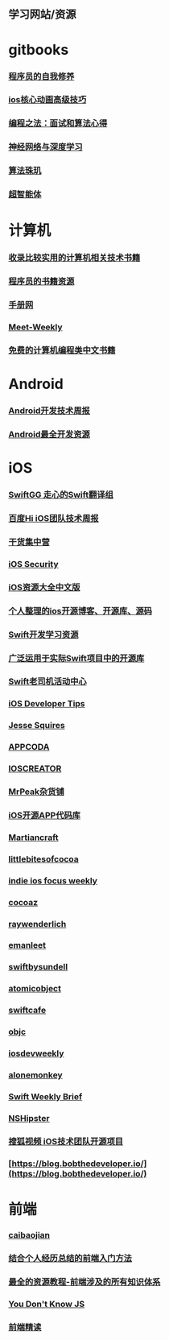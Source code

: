 
## 学习网站/资源

# gitbooks
### [程序员的自我修养](https://leohxj.gitbooks.io/a-programmer-prepares/content/)
### [ios核心动画高级技巧](https://www.gitbook.com/book/zsisme/ios-/details)
### [编程之法：面试和算法心得](https://www.gitbook.com/book/wizardforcel/the-art-of-programming-by-july/details)
### [神经网络与深度学习](https://www.gitbook.com/book/tigerneil/neural-networks-and-deep-learning-zh/details)
###  [算法珠玑](https://www.gitbook.com/book/soulmachine/algorithm-essentials/details) 
### [超智能体](https://www.gitbook.com/book/yjango/superorganism/details)


# 计算机
### [收录比较实用的计算机相关技术书籍](https://github.com/EZLippi/practical-programming-books)
### [程序员的书籍资源](https://zhuanlan.zhihu.com/p/23857699)
### [手册网](http://www.shouce.ren/)
### [Meet-Weekly](https://github.com/matheusazzi/meet-weekly)
### [免费的计算机编程类中文书籍](https://github.com/justjavac/free-programming-books-zh_CN)

# Android
### [Android开发技术周报](http://www.androidweekly.cn/)
### [Android最全开发资源](http://www.jianshu.com/p/0c36302e0ed0)


# iOS
### [SwiftGG 走心的Swift翻译组](http://swift.gg/)
### [百度Hi iOS团队技术周报](http://baiduhidevios.github.io/)
### [干货集中营](http://gank.io/)
### [iOS Security](http://security.ios-wiki.com/)
### [iOS资源大全中文版](https://github.com/Lafree317/iOS)
### [个人整理的ios开源博客、开源库、源码](https://github.com/shiyuan17/openDoc)
### [Swift开发学习资源](https://github.com/Lax/iOS-Swift-Demos)
### [广泛运用于实际Swift项目中的开源库](https://github.com/SwiftOldDriver/SwiftMarch)
### [Swift老司机活动中心](https://github.com/SwiftOldDriver/)
### [iOS Developer Tips](http://iosdevelopertips.com/)
### [Jesse Squires](https://www.jessesquires.com/)
### [APPCODA](http://www.appcoda.com/tutorials/ios/)
### [IOSCREATOR](https://www.ioscreator.com/)
### [MrPeak杂货铺](http://mrpeak.cn/iOS/)
### [iOS开源APP代码库](http://www.ioscodehub.com/)
### [Martiancraft](http://martiancraft.com/blog.html)
### [littlebitesofcocoa](https://littlebitesofcocoa.com/)
### [indie ios focus weekly](https://indieiosfocus.curated.co/)
### [cocoaz](https://www.cocoaz.com/)
### [raywenderlich](https://www.raywenderlich.com/category/ios)
### [emanleet](http://emanleet.com/)
### [swiftbysundell](https://www.swiftbysundell.com/)
### [atomicobject](https://spin.atomicobject.com/)
### [swiftcafe](http://swiftcafe.io/)
### [objc](https://www.objc.io/blog/)
### [iosdevweekly](https://iosdevweekly.com/)
### [alonemonkey](http://www.alonemonkey.com/)
### [Swift Weekly Brief](https://swiftweekly.github.io/) 
### [NSHipster](http://nshipster.cn/) 
### [搜狐视频 iOS技术团队开源项目](https://github.com/SOHOVideo)
### [https://blog.bobthedeveloper.io/](https://blog.bobthedeveloper.io/)

# 前端
### [caibaojian](http://caibaojian.com/)
### [结合个人经历总结的前端入门方法](https://github.com/qiu-deqing/FE-learning)
### [最全的资源教程-前端涉及的所有知识体系](https://github.com/zdd1124/Front-end-tutorial)
### [You Don't Know JS ](https://github.com/getify/You-Dont-Know-JS)
### [前端精读](https://github.com/dt-fe/weekly)
